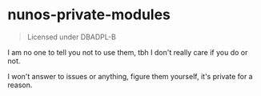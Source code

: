 # nunos-private-modules

> Licensed under DBADPL-B

I am no one to tell you not to use them, tbh I don't really care if you do or not.

I won't answer to issues or anything, figure them yourself, it's private for a reason.
